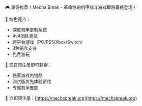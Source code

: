 🎮 重磅推荐！Mecha Break - 革命性的机甲战斗游戏即将震撼登场！

🌟 特色亮点：
- 深度机甲定制系统
- 4v4团队竞技
- 跨平台游戏（PC/PS5/Xbox/Switch）
- 8种语言支持
- 免费游玩

🎁 现在预注册即可获得：
- 独家游戏内物品
- 测试版优先体验资格
- 专属机甲皮肤

🔗 立即预注册：[https://mechabreak.org](https://mechabreak.org) 